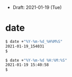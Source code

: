 * Draft: 2021-01-19 (Tue)

# date

```bash
$ date +"%Y-%m-%d_%H%M%S"
2021-01-19_154031
$
```

```bash
$ date +"%Y-%m-%d %H:%M:%S"
2021-01-19 15:40:58
$
```
